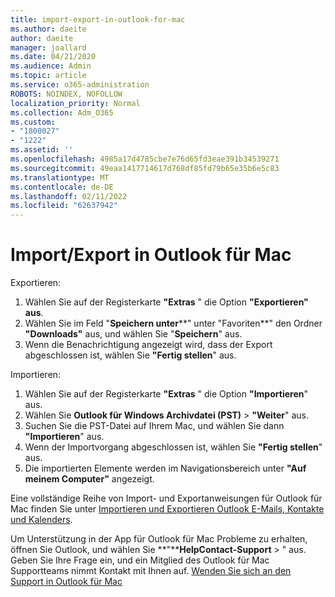 ```yaml
---
title: import-export-in-outlook-for-mac
ms.author: daeite
author: daeite
manager: joallard
ms.date: 04/21/2020
ms.audience: Admin
ms.topic: article
ms.service: o365-administration
ROBOTS: NOINDEX, NOFOLLOW
localization_priority: Normal
ms.collection: Adm_O365
ms.custom:
- "1800027"
- "1222"
ms.assetid: ''
ms.openlocfilehash: 4985a17d4785cbe7e76d65fd3eae391b34539271
ms.sourcegitcommit: 49eaa1417714617d768df85fd79b65e35b6e5c83
ms.translationtype: MT
ms.contentlocale: de-DE
ms.lasthandoff: 02/11/2022
ms.locfileid: "62637942"
---
```

# <a name="importexport-in-outlook-for-mac"></a>Import/Export in Outlook für Mac 

Exportieren:
1. Wählen Sie auf der Registerkarte **"Extras** " die Option **"Exportieren" aus**.
2. Wählen Sie im Feld "**Speichern unter****" unter "Favoriten**" den Ordner **"Downloads"** aus, und wählen Sie "**Speichern**" aus.
3. Wenn die Benachrichtigung angezeigt wird, dass der Export abgeschlossen ist, wählen Sie **"Fertig stellen**" aus.

Importieren:
1. Wählen Sie auf der Registerkarte **"Extras** " die Option **"Importieren**" aus.
2. Wählen Sie **Outlook für Windows Archivdatei (PST)** >  **"Weiter**" aus.
3. Suchen Sie die PST-Datei auf Ihrem Mac, und wählen Sie dann **"Importieren**" aus.
4. Wenn der Importvorgang abgeschlossen ist, wählen Sie **"Fertig stellen**" aus.
5. Die importierten Elemente werden im Navigationsbereich unter **"Auf meinem Computer"** angezeigt.

Eine vollständige Reihe von Import- und Exportanweisungen für Outlook für Mac finden Sie unter [Importieren und Exportieren Outlook E-Mails, Kontakte und Kalenders](https://support.office.com/article/92577192-3881-4502-b79d-c3bbada6c8ef#ID0EAACAAA=Mac). 

Um Unterstützung in der App für Outlook für Mac Probleme zu erhalten, öffnen Sie Outlook, und wählen Sie **"****HelpContact-Support** > " aus. Geben Sie Ihre Frage ein, und ein Mitglied des Outlook für Mac Supportteams nimmt Kontakt mit Ihnen auf. [Wenden Sie sich an den Support in Outlook für Mac](https://support.microsoft.com/office/contact-support-within-outlook-for-mac-d0410177-8e65-4487-93f7-206a3a3d71a8)